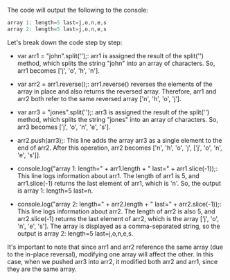 The code will output the following to the console:

```js
array 1: length=5 last=j,o,n,e,s
array 2: length=5 last=j,o,n,e,s

```

Let's break down the code step by step:

- var arr1 = "john".split('');: arr1 is assigned the result of the split('') method, which splits the string "john" into an array of characters. So, arr1 becomes ['j', 'o', 'h', 'n'].

- var arr2 = arr1.reverse();: arr1.reverse() reverses the elements of the array in place and also returns the reversed array. Therefore, arr1 and arr2 both refer to the same reversed array ['n', 'h', 'o', 'j'].

- var arr3 = "jones".split('');: arr3 is assigned the result of the split('') method, which splits the string "jones" into an array of characters. So, arr3 becomes ['j', 'o', 'n', 'e', 's'].

- arr2.push(arr3);: This line adds the array arr3 as a single element to the end of arr2. After this operation, arr2 becomes ['n', 'h', 'o', 'j', ['j', 'o', 'n', 'e', 's']].

- console.log("array 1: length=" + arr1.length + " last=" + arr1.slice(-1));: This line logs information about arr1. The length of arr1 is 5, and arr1.slice(-1) returns the last element of arr1, which is 'n'. So, the output is array 1: length=5 last=n.

- console.log("array 2: length=" + arr2.length + " last=" + arr2.slice(-1));: This line logs information about arr2. The length of arr2 is also 5, and arr2.slice(-1) returns the last element of arr2, which is the array ['j', 'o', 'n', 'e', 's']. The array is displayed as a comma-separated string, so the output is array 2: length=5 last=j,o,n,e,s.

It's important to note that since arr1 and arr2 reference the same array (due to the in-place reversal), modifying one array will affect the other. In this case, when we pushed arr3 into arr2, it modified both arr2 and arr1, since they are the same array.